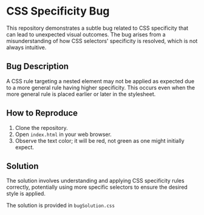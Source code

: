 # CSS Specificity Bug

This repository demonstrates a subtle bug related to CSS specificity that can lead to unexpected visual outcomes.  The bug arises from a misunderstanding of how CSS selectors' specificity is resolved, which is not always intuitive.

## Bug Description

A CSS rule targeting a nested element may not be applied as expected due to a more general rule having higher specificity.  This occurs even when the more general rule is placed earlier or later in the stylesheet.

## How to Reproduce

1. Clone the repository.
2. Open `index.html` in your web browser.
3. Observe the text color; it will be red, not green as one might initially expect.

## Solution

The solution involves understanding and applying CSS specificity rules correctly, potentially using more specific selectors to ensure the desired style is applied.

The solution is provided in `bugSolution.css`